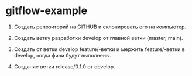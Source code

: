 # gitflow-example

1. Создать репозиторий на GITHUB и склонировать его на компьютер.

2. Создать ветку разработки develop от главной ветки (master, main).

3. Создать от ветки develop feature/-ветки и мержить feature/-ветки в develop, когда фичи будут выполнены.

4. Создание ветки release/0.1.0 от develop.